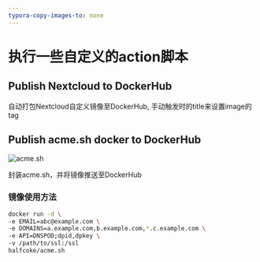 ```yaml
---
typora-copy-images-to: none
---
```


# 执行一些自定义的action脚本

## Publish Nextcloud to DockerHub
自动打包Nextcloud自定义镜像至DockerHub, 手动触发时的title来设置image的tag

## Publish acme.sh docker to DockerHub

![acme.sh](https://github.com/HalfCoke/open_action/actions/workflows/publish-acme.sh-to-dockerhub.yml/badge.svg)

封装acme.sh，并将镜像推送至DockerHub

### 镜像使用方法

```bash
docker run -d \
-e EMAIL=abc@example.com \
-e DOMAINS=a.example.com,b.example.com,*.c.example.com \
-e API=DNSPOD;dpid,dpkey \
-v /path/to/ssl:/ssl
halfcoke/acme.sh
```

